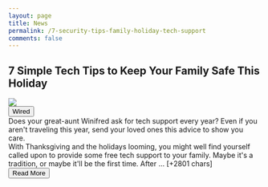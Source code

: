 ```yaml
---
layout: page
title: News
permalink: /7-security-tips-family-holiday-tech-support
comments: false
---
```


<div class="row">
<div class="col-12">
<h2>7 Simple Tech Tips to Keep Your Family Safe This Holiday</h2>
</div>
</div>
<div class="row">
<div class="col-12">
<img src="https://media.wired.com/photos/5faf264c1a99b55d6ffd82f1/191:100/w_1280,c_limit/Security-Family-Tips-991999284.jpg">
</div>
</div>
<div class="row">
<div class="col-12 mt-2">
<button type="button" class="btn btn-outline-info">Wired</button>
</div>
</div>
<div class="row">
<div class="col-12">
<div>Does your great-aunt Winifred ask for tech support every year? Even if you aren't traveling this year, send your loved ones this advice to show you care.</div>
</div>
</div>
<div class="row">
<div class="col-12">
<div>With Thanksgiving and the holidays looming, you might well find yourself called upon to provide some free tech support to your family. Maybe it's a tradition, or maybe it'll be the first time. After … [+2801 chars]</div>
</div>
</div>
<div class="row">
<div class="col-12 text-center">
<a href="https://www.wired.com/story/7-security-tips-family-holiday-tech-support/">
<button type="button" class="btn btn-info">Read More</button>
</a>
</div>
</div>
